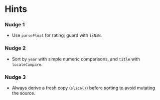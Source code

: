 # Hints

### Nudge 1

- Use `parseFloat` for rating; guard with `isNaN`.

### Nudge 2

- Sort by `year` with simple numeric comparisons, and `title` with `localeCompare`.

### Nudge 3

- Always derive a fresh copy (`slice()`) before sorting to avoid mutating the source.
